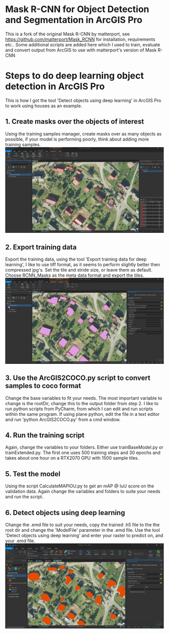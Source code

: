 # Mask R-CNN for Object Detection and Segmentation in ArcGIS Pro

This is a fork of the original Mask R-CNN by matterport, see https://github.com/matterport/Mask_RCNN for installation, requirements etc..
Some additional scripts are added here which I used to train, evaluate and convert output from ArcGIS to use with matterport's version of Mask R-CNN

# Steps to do deep learning object detection in ArcGIS Pro

This is how I got the tool 'Detect objects using deep learning' in ArcGIS Pro to work using houses as an example.

## 1. Create masks over the objects of interest
Using the training samples manager, create masks over as many objects as possible, if your model is performing poorly, think about adding more training samples.
![](assets/training_samples.png)

## 2. Export training data
Export the training data, using the tool 'Export training data for deep learning', I like to use tiff format, as it seems to perform slightly better then compressed jpg's. Set the tile and stride size, or leave them as default. Choose RCNN_Masks as the meta data format and export the tiles.
![](assets/export_samples.png)

## 3. Use the ArcGIS2COCO.py script to convert samples to coco format
Change the base variables to fit your needs. The most important variable to change is the rootDir, change this to the output folder from step 2. I like to run python scripts from PyCharm, from which I can edit and run scripts within the same program. If using plane python, edit the file in a text editor and run 'python ArcGIS2COCO.py' from a cmd window.

## 4. Run the training script
Again, change the variables to your folders. Either use trainBaseModel.py or trainExtended.py.
The first one uses 500 training steps and 30 epochs and takes about one hour on a RTX2070 GPU with 1500 sample tiles.

## 5. Test the model
Using the script CalculateMAPIOU.py to get an mAP @ IuU score on the validation data. Again change the variables and folders to suite your needs and run the script.

## 6. Detect objects using deep learning
Change the .emd file to suit your needs, copy the trained .h5 file to the the root dir and change the 'ModelFile' parameter in the .emd file. Use the tool 'Detect objects using deep learning' and enter your raster to predict on, and your .emd file.
![](assets/detected_house.png)
